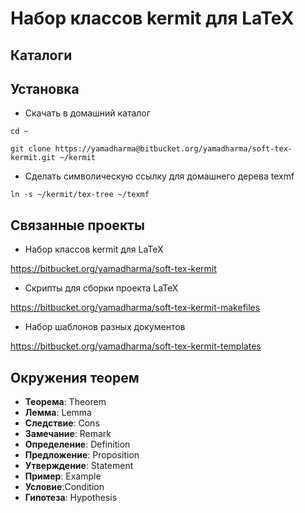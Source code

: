 # Набор классов kermit для LaTeX #

## Каталоги ##

## Установка ##

- Скачать в домашний каталог

`cd ~`

`git clone https://yamadharma@bitbucket.org/yamadharma/soft-tex-kermit.git ~/kermit`

- Сделать символическую ссылку для домашнего дерева texmf

`ln -s ~/kermit/tex-tree ~/texmf`

## Связанные проекты ##

- Набор классов kermit для LaTeX

<https://bitbucket.org/yamadharma/soft-tex-kermit>

- Скрипты для сборки проекта LaTeX

<https://bitbucket.org/yamadharma/soft-tex-kermit-makefiles>

- Набор шаблонов разных документов

<https://bitbucket.org/yamadharma/soft-tex-kermit-templates>

## Окружения теорем ##

* **Теорема**: Theorem
* **Лемма**: Lemma
* **Следствие**: Cons
* **Замечание**: Remark
* **Определение**: Definition
* **Предложение**: Proposition
* **Утверждение**: Statement
* **Пример**: Example
* **Условие**:Condition
* **Гипотеза**: Hypothesis
